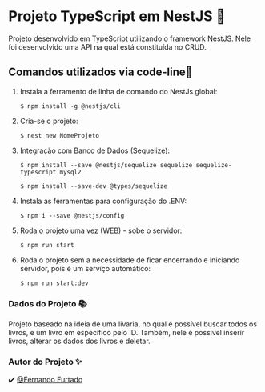 
# Projeto TypeScript em NestJS 📝  
Projeto desenvolvido em TypeScript utilizando o framework NestJS. Nele foi desenvolvido uma API na qual está constituída no CRUD.  

## Comandos utilizados via code-line🚀  
1. Instala a ferramento de linha de comando do NestJs global:

    ```$ npm install -g @nestjs/cli```
2. Cria-se o projeto: 
    
    ```$ nest new NomeProjeto```

3. Integração com Banco de Dados (Sequelize): 

    ```$ npm install --save @nestjs/sequelize sequelize sequelize-typescript mysql2```
    
    ```$ npm install --save-dev @types/sequelize```
4. Instala as ferramentas para configuração do .ENV:

    ```$ npm i --save @nestjs/config```

5. Roda o projeto uma vez (WEB) - sobe o servidor:

    ```$ npm run start```

6. Roda o projeto sem a necessidade de ficar encerrando e iniciando servidor, pois é um serviço automático:

    ```$ npm run start:dev```

### Dados do Projeto 📚
Projeto baseado na ideia de uma livaria, no qual é possível buscar todos os livros, e um livro em específico pelo ID. Também, nele é possível inserir livros, alterar os dados dos livros e deletar.
    
### Autor do Projeto ✨  
✔️ [@Fernando Furtado](https://www.github.com/Fernando-EngComputacao) 
